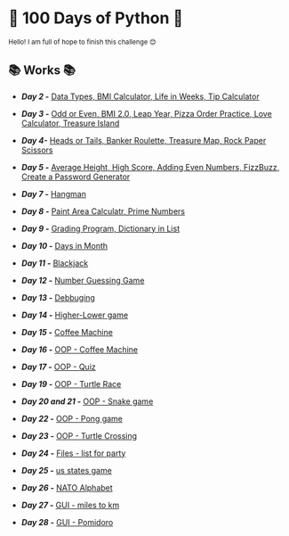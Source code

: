 

<h1> 🐍 100 Days of Python 🐍</h1>	
<sup>Hello! I am full of hope to finish this challenge 😊 
 </sup>

<h2> 📚 Works 📚</h2>

- ***Day 2 -*** [Data Types, BMI Calculator, Life in Weeks, Tip Calculator](https://github.com/BeniaB3/Python----100-days/tree/main/day2)


- ***Day 3 -*** [Odd or Even, BMI 2.0, Leap Year, Pizza Order Practice, Love Calculator, Treasure Island](https://github.com/BeniaB3/Python----100-days/tree/main/day3)


- ***Day 4-*** [Heads or Tails, Banker Roulette, Treasure Map, Rock Paper Scissors](https://github.com/BeniaB3/Python----100-days/tree/main/day4)


- ***Day 5 -*** [Average Height, High Score, Adding Even Numbers, FizzBuzz, Create a Password Generator](https://github.com/BeniaB3/Python----100-days/tree/main/day5)


- ***Day 7 -*** [Hangman](https://github.com/BeniaB3/Python----100-days/tree/main/day7)


- ***Day 8 -*** [Paint Area Calculatr, Prime Numbers](https://github.com/BeniaB3/Python----100-days/tree/main/day8)


- ***Day 9 -*** [Grading Program, Dictionary in List](https://github.com/BeniaB3/Python----100-days/tree/main/day9)


- ***Day 10 -*** [Days in Month](https://github.com/BeniaB3/Python----100-days/tree/main/day10)


- ***Day 11 -*** [Blackjack](https://github.com/BeniaB3/Python----100-days/tree/main/day11)


- ***Day 12 -*** [Number Guessing Game](https://github.com/BeniaB3/Python----100-days/tree/main/day12)


- ***Day 13 -*** [Debbuging](https://github.com/BeniaB3/Python----100-days/tree/main/day13)


- ***Day 14 -*** [Higher-Lower game](https://github.com/BeniaB3/Python----100-days/tree/main/day14)


- ***Day 15 -*** [Coffee Machine](https://github.com/BeniaB3/Python----100-days/tree/main/day15)


- ***Day 16 -*** [OOP - Coffee Machine](https://github.com/BeniaB3/Python----100-days/tree/main/day16)


- ***Day 17 -*** [OOP - Quiz](https://github.com/BeniaB3/Python----100-days/tree/main/day17)


- ***Day 19 -*** [OOP - Turtle Race](https://github.com/BeniaB3/Python----100-days/tree/main/day19)


- ***Day 20 and 21 -*** [OOP - Snake game](https://github.com/BeniaB3/Python----100-days/tree/main/day20)


- ***Day 22 -*** [OOP - Pong game](https://github.com/BeniaB3/Python----100-days/tree/main/day22)


- ***Day 23 -*** [OOP - Turtle Crossing](https://github.com/BeniaB3/Python----100-days/tree/main/day23)


- ***Day 24 -*** [Files - list for party](https://github.com/BeniaB3/Python----100-days/tree/main/day24)


- ***Day 25 -*** [us states game](https://github.com/BeniaB3/Python----100-days/tree/main/day25)


- ***Day 26 -*** [NATO Alphabet](https://github.com/BeniaB3/Python----100-days/tree/main/day26)


- ***Day 27 -*** [GUI - miles to km](https://github.com/BeniaB3/Python----100-days/tree/main/day27)


- ***Day 28 -*** [GUI - Pomidoro](https://github.com/BeniaB3/Python----100-days/tree/main/day28)

